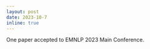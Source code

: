 ```yaml
---
layout: post
date: 2023-10-7
inline: true
---
```


One paper accepted to EMNLP 2023 Main Conference.
